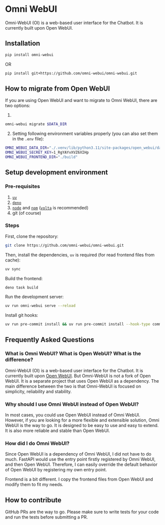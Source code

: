 # Omni WebUI

Omni-WebUI (OI) is a web-based user interface for the Chatbot. It is currently built
upon Open WebUI.

## Installation

```bash
pip install omni-webui
```

OR

```bash
pip install git+https://github.com/omni-webui/omni-webui.git
```

## How to migrate from Open WebUI

If you are using Open WebUI and want to migrate to Omni WebUI, there are two options:

1. 
```bash
omni-webui migrate $DATA_DIR
```

2. Setting following environment variables properly (you can also set them in the `.env` file):

```bash
OMNI_WEBUI_DATA_DIR="./.venv/lib/python3.11/site-packages/open_webui/data"
OMNI_WEBUI_SECRET_KEY=1_RgYAYvXVZ6XIHp
OMNI_WEBUI_FRONTEND_DIR="./build"
```

## Setup development environment

### Pre-requisites

1. [`uv`](https://docs.astral.sh/uv/)
2. [`deno`](https://deno.land/)
3. [`node`](https://nodejs.org/) and [`npm`](https://www.npmjs.com/) ([`volta`](https://volta.sh/) is recommended)
4. git (of course)

### Steps

First, clone the repository:

```bash
git clone https://github.com/omni-webui/omni-webui.git
```

Then, install the dependencies, `uv` is required (for read frontend files from cache):

```bash
uv sync
```

Build the frontend:

```bash
deno task build
```

Run the development server:

```bash
uv run omni-webui serve --reload
```

Install git hooks:

```bash
uv run pre-commit install && uv run pre-commit install --hook-type commit-msg
```

## Frequently Asked Questions

### What is Omni WebUI? What is Open WebUI? What is the difference?

Omni-WebUI (OI) is a web-based user interface for the Chatbot. It is currently built upon [Open WebUI](https://github.com/open-webui/open-webui). But Omni-WebUI is not a fork of Open WebUI. It is a separate project that uses Open WebUI as a dependency. The main difference between the two is that Omni-WebUI is focused on simplicity, reliability and stability.

### Why should I use Omni WebUI instead of Open WebUI?

In most cases, you could use Open WebUI instead of Omni WebUI. However, if you are looking for a more flexible and extensible solution, Omni WebUI is the way to go. It is designed to be easy to use and easy to extend. It is also more reliable and stable than Open WebUI.

### How did I do Omni WebUI?

Since Open WebUI is a dependency of Omni WebUI, I did not have to do much.
FastAPI would use the entry point firstly registered by Omni WebUI, and then Open WebUI.
Therefore, I can easily override the default behavior of Open WebUI by registering my own entry point.

Frontend is a bit different. I copy the frontend files from Open WebUI and modify them to fit my needs.

## How to contribute

GitHub PRs are the way to go. Please make sure to write tests for your code and
run the tests before submitting a PR.
